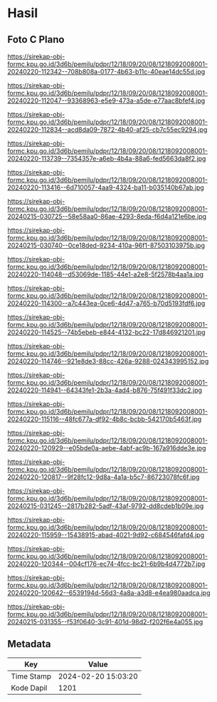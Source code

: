 # Hasil

## Foto C Plano

https://sirekap-obj-formc.kpu.go.id/3d6b/pemilu/pdpr/12/18/09/20/08/1218092008001-20240220-112342--708b808a-0177-4b63-b11c-40eae14dc55d.jpg

https://sirekap-obj-formc.kpu.go.id/3d6b/pemilu/pdpr/12/18/09/20/08/1218092008001-20240220-112047--93368963-e5e9-473a-a5de-e77aac8bfef4.jpg

https://sirekap-obj-formc.kpu.go.id/3d6b/pemilu/pdpr/12/18/09/20/08/1218092008001-20240220-112834--acd8da09-7872-4b40-af25-cb7c55ec9294.jpg

https://sirekap-obj-formc.kpu.go.id/3d6b/pemilu/pdpr/12/18/09/20/08/1218092008001-20240220-113739--7354357e-a6eb-4b4a-88a6-fed5663da8f2.jpg

https://sirekap-obj-formc.kpu.go.id/3d6b/pemilu/pdpr/12/18/09/20/08/1218092008001-20240220-113416--6d710057-4aa9-4324-ba11-b035140b67ab.jpg

https://sirekap-obj-formc.kpu.go.id/3d6b/pemilu/pdpr/12/18/09/20/08/1218092008001-20240215-030725--58e58aa0-86ae-4293-8eda-f6d4a121e6be.jpg

https://sirekap-obj-formc.kpu.go.id/3d6b/pemilu/pdpr/12/18/09/20/08/1218092008001-20240215-030740--0ce18ded-9234-410a-96f1-87503103975b.jpg

https://sirekap-obj-formc.kpu.go.id/3d6b/pemilu/pdpr/12/18/09/20/08/1218092008001-20240220-114048--d53069de-1185-44e1-a2e8-5f2578b4aa1a.jpg

https://sirekap-obj-formc.kpu.go.id/3d6b/pemilu/pdpr/12/18/09/20/08/1218092008001-20240220-114300--a7c443ea-0ce6-4d47-a765-b70d5193fdf6.jpg

https://sirekap-obj-formc.kpu.go.id/3d6b/pemilu/pdpr/12/18/09/20/08/1218092008001-20240220-114525--74b5ebeb-e844-4132-bc22-17d846921201.jpg

https://sirekap-obj-formc.kpu.go.id/3d6b/pemilu/pdpr/12/18/09/20/08/1218092008001-20240220-114746--921e8de3-88cc-426a-9288-024343995152.jpg

https://sirekap-obj-formc.kpu.go.id/3d6b/pemilu/pdpr/12/18/09/20/08/1218092008001-20240220-114941--64343fe1-2b3a-4ad4-b876-75f491f33dc2.jpg

https://sirekap-obj-formc.kpu.go.id/3d6b/pemilu/pdpr/12/18/09/20/08/1218092008001-20240220-115116--48fc677a-df92-4b8c-bcbb-542170b5463f.jpg

https://sirekap-obj-formc.kpu.go.id/3d6b/pemilu/pdpr/12/18/09/20/08/1218092008001-20240220-120929--e05bde0a-aebe-4abf-ac9b-167a916dde3e.jpg

https://sirekap-obj-formc.kpu.go.id/3d6b/pemilu/pdpr/12/18/09/20/08/1218092008001-20240220-120817--9f28fc12-9d8a-4a1a-b5c7-86723078fc6f.jpg

https://sirekap-obj-formc.kpu.go.id/3d6b/pemilu/pdpr/12/18/09/20/08/1218092008001-20240215-031245--2817b282-5adf-43af-9792-dd8cdeb1b09e.jpg

https://sirekap-obj-formc.kpu.go.id/3d6b/pemilu/pdpr/12/18/09/20/08/1218092008001-20240220-115959--15438915-abad-4021-9d92-c684546fafd4.jpg

https://sirekap-obj-formc.kpu.go.id/3d6b/pemilu/pdpr/12/18/09/20/08/1218092008001-20240220-120344--004cf176-ec74-4fcc-bc21-6b9b4d4772b7.jpg

https://sirekap-obj-formc.kpu.go.id/3d6b/pemilu/pdpr/12/18/09/20/08/1218092008001-20240220-120642--6539194d-56d3-4a8a-a3d8-e4ea980aadca.jpg

https://sirekap-obj-formc.kpu.go.id/3d6b/pemilu/pdpr/12/18/09/20/08/1218092008001-20240215-031355--f53f0640-3c91-401d-98d2-f202f6e4a055.jpg


## Metadata

| Key        | Value               |
| ---------- | ------------------- |
| Time Stamp | 2024-02-20 15:03:20 |
| Kode Dapil | 1201                |



